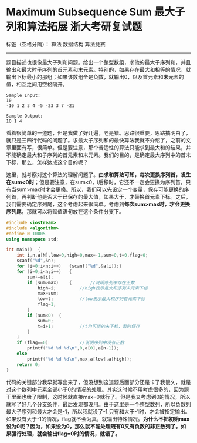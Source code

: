 ﻿# Maximum Subsequence Sum 最大子列和算法拓展 浙大考研复试题

标签（空格分隔）： 算法 数据结构 算法竞赛

---

题目描述也很像最大子列和问题。给出一个整型数组，求他的最大子序列和，并且输出和最大时子序列的首元素和末元素。特别的，如果存在最大和相等的情况，就输出下标最小的那组；如果该数组全是负数，就输出0，以及首元素和末元素的值，相互之间用空格隔开。
    
    Sample Input:
    10
    -10 1 2 3 4 -5 -23 3 7 -21
    
    Sample Output:
    10 1 4

看着很简单的一道题，但是我做了好几遍，老是错。思路很重要，思路搞明白了，就只是三四行代码的问题了。求最大子序列和的最快算法我就不介绍了，之前的文章里面有写，很简单。但是要注意，那个普适性的算法只能求到最大和的结果，并不能确定最大和子序列的首元素和末元素。我们的目的，是确定最大序列中的首末下标，那么，怎样达成这个目的呢？

这里，就考察对这个算法的理解问题了。**由求和算法可知，每次更换序列首，发生在sum<0时**；但是要注意，在sum<0，i后移时，它还不一定会更换为序列首，只有当sum>max时才会更换。所以，我们可以先设定一个变量，保存可能更换的序列首，再判断他是否大于已保存的最大值，如果大于，才替换首元素下标。之后，我们需要确定序列尾，这个考虑起来很简单。考虑到**每次sum>max时，才会更换序列尾**，那就可以将赋值语句放在这个条件分支下。
```C++
#include <iostream>
#include <algorithm>
#define N 10005
using namespace std;

int main()	{
	int i,n,a[N],low=0,high=0,max=-1,sum=0,t=0,flag=0;
	scanf("%d",&n);
	for (i=0;i<n;i++)	{scanf("%d",&a[i]);}
	for (i=0;i<n;i++)	{
		sum+=a[i];
		if (sum>max)	{		//说明序列中存在正数
			high=i;         //high表示最大和序列末元素下标
			max=sum;
			low=t;          //low表示最大和序列首元素下标
			flag=1;
		}
		if (sum<0)	{
			sum=0;
			t=i+1;          //t为可能的末下标，暂时保存
		}
	}
	if (flag==0)            //说明序列中没有正数
		printf("%d %d %d\n",0,a[0],a[n-1]);
	else
		printf("%d %d %d\n",max,a[low],a[high]);
	return 0;
}
```
代码的关键部分我早就写出来了，但没想到这道题后面部分还是卡了我很久，就是对这个数列中元素全部小于0的情况的处理。其实这时候不用考虑很多的，因为题干里面也给了限制，这时候就直接max=0就行了。但是我又考虑到0的情况，所以就写了好几个分支条件，最后发现都没用。由于这里是一个整型数列，所以负数列最大子序列和最大才会是-1，所以我就设了-1.只有和大于-1时，才会被指定输出。如果没有大于-1的情况，flag就不会为真，就输出特殊情况。**为什么不把初始max设为0呢？因为，如果设为0，那么就不能处理既有0又有负数的非正数列了。如果强行处理，就会输出flag=0时的情况，就错了。**
